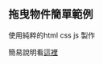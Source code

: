 ## 拖曳物件簡單範例

使用純粹的html css js 製作

簡易說明看[這裡](https://mrdknowledge.wordpress.com/2019/04/16/js%E8%87%AA%E7%94%B1%E6%8B%96%E6%9B%B3%E7%89%A9%E4%BB%B6/)